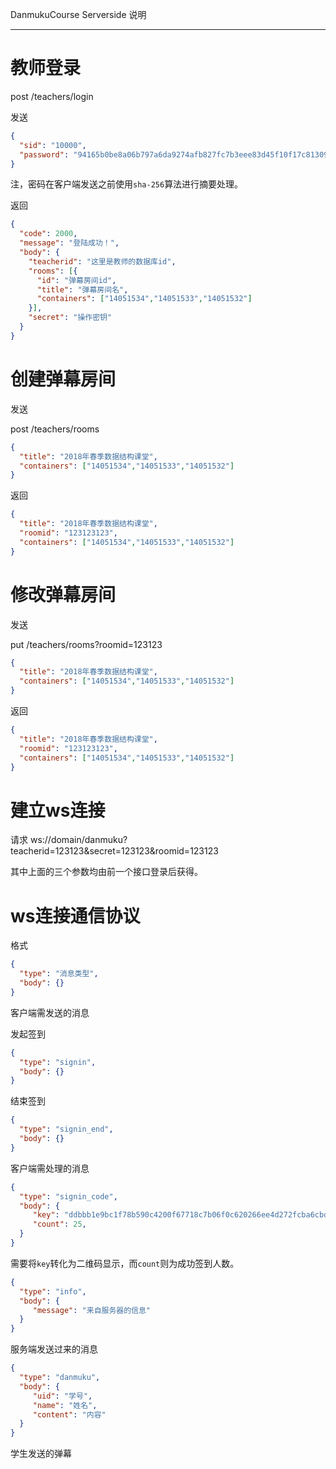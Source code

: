 DanmukuCourse Serverside 说明

----------

# 教师登录

post /teachers/login

发送

```json
{
  "sid": "10000",
  "password": "94165b0be8a06b797a6da9274afb827fc7b3eee83d45f10f17c81309992090ea"
}
```

注，密码在客户端发送之前使用`sha-256`算法进行摘要处理。

返回

```json
{
  "code": 2000,
  "message": "登陆成功！",
  "body": {
    "teacherid": "这里是教师的数据库id",
    "rooms": [{
      "id": "弹幕房间id",
  	  "title": "弹幕房间名",
      "containers": ["14051534","14051533","14051532"]
    }],
    "secret": "操作密钥"
  }
}
```

# 创建弹幕房间

发送

post /teachers/rooms

```json
{
  "title": "2018年春季数据结构课堂",
  "containers": ["14051534","14051533","14051532"]
}
```

返回

```json
{
  "title": "2018年春季数据结构课堂",
  "roomid": "123123123",
  "containers": ["14051534","14051533","14051532"]
}
```

# 修改弹幕房间

发送

put /teachers/rooms?roomid=123123

```json
{
  "title": "2018年春季数据结构课堂",
  "containers": ["14051534","14051533","14051532"]
}
```

返回

```json
{
  "title": "2018年春季数据结构课堂",
  "roomid": "123123123",
  "containers": ["14051534","14051533","14051532"]
}
```

# 建立ws连接

请求 ws://domain/danmuku?teacherid=123123&secret=123123&roomid=123123

其中上面的三个参数均由前一个接口登录后获得。

# ws连接通信协议

格式

```json
{
  "type": "消息类型",
  "body": {}
}
```

客户端需发送的消息

发起签到

```json
{
  "type": "signin",
  "body": {}
}
```

结束签到

```json
{
  "type": "signin_end",
  "body": {}
}
```

客户端需处理的消息

```json
{
  "type": "signin_code",
  "body": {
     "key": "ddbbb1e9bc1f78b590c4200f67718c7b06f0c620266ee4d272fcba6cbd4506a4",
     "count": 25,
  }
}
```

需要将`key`转化为二维码显示，而`count`则为成功签到人数。

```json
{
  "type": "info",
  "body": {
     "message": "来自服务器的信息"
  }
}
```

服务端发送过来的消息

```json
{
  "type": "danmuku",
  "body": {
     "uid": "学号",
     "name": "姓名",
     "content": "内容"
  }
}
```

学生发送的弹幕